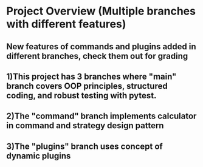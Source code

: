 # Project Overview (Multiple branches with different features)

## New features of commands and plugins added in different branches, check them out for grading
## 1)This project has 3 branches where "main" branch covers OOP principles, structured coding, and robust testing with pytest.
## 2)The "command" branch implements calculator in command and strategy design pattern
## 3)The "plugins" branch uses concept of dynamic plugins
